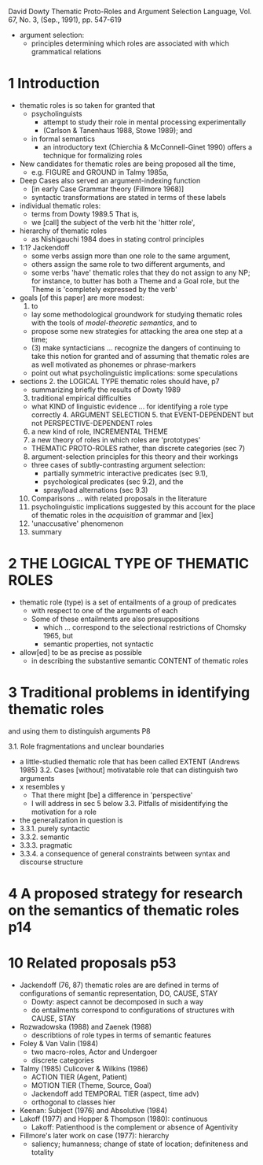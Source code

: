 David Dowty
Thematic Proto-Roles and Argument Selection
Language, Vol. 67, No. 3, (Sep., 1991), pp. 547-619

* argument selection:
  * principles determining which roles are associated with which grammatical
    relations

# 1 Introduction

* thematic roles is so taken for granted that
  * psycholinguists
    * attempt to study their role in mental processing experimentally
    * (Carlson & Tanenhaus 1988, Stowe 1989); and
  * in formal semantics
    * an introductory text (Chierchia & McConnell-Ginet 1990) offers a
      technique for formalizing roles
* New candidates for thematic roles are being proposed all the time,
  * e.g.  FIGURE and GROUND in Talmy 1985a,
* Deep Cases also served an argument-indexing function
  * [in early Case Grammar theory (Fillmore 1968)]
  * syntactic transformations are stated in terms of these labels
* individual thematic roles:
  * terms from Dowty 1989.5 That is,
  * we [call] the subject of the verb hit the 'hitter role',
* hierarchy of thematic roles
  * as Nishigauchi 1984 does in stating control principles
* 1:1? Jackendoff
  * some verbs assign more than one role to the same argument, 
  * others assign the same role to two different arguments, and 
  * some verbs 'have' thematic roles that they do not assign to any NP; 
    for instance, to butter has both a Theme and a Goal role, but the Theme is
    'completely expressed by the verb'
* goals [of this paper] are more modest:
  1. to
    * lay some methodological groundwork for studying thematic roles 
      with the tools of _model-theoretic semantics_, and to 
     * propose some new strategies for attacking the area one step at a time;
  * (3) make syntacticians ...  recognize the dangers of continuing to take
    this notion for granted and of assuming that thematic roles are as well
    motivated as phonemes or phrase-markers
  * point out what psycholinguistic implications: some speculations
* sections
  2. the LOGICAL TYPE thematic roles should have, p7
    * summarizing briefly the results of Dowty 1989
  3. traditional empirical difficulties
  * what KIND of linguistic evidence ... for identifying a role type correctly
    4. ARGUMENT SELECTION
    5. that EVENT-DEPENDENT but not PERSPECTIVE-DEPENDENT roles
  6. a new kind of role, INCREMENTAL THEME
  7. a new theory of roles in which roles are 'prototypes'
    * THEMATIC PROTO-ROLES rather, than discrete categories (sec 7)
  8. argument-selection principles for this theory and their workings
    * three cases of subtly-contrasting argument selection:
      * partially symmetric interactive predicates (sec 9.1),
      * psychological predicates (sec 9.2), and the
      * spray/load alternations (sec 9.3)
  10. Comparisons ... with related proposals in the literature
  11. psycholinguistic implications suggested by this account for 
    the place of thematic roles in the _acquisition_ of grammar and [lex]
  12. 'unaccusative' phenomenon
  13. summary

# 2 THE LOGICAL TYPE OF THEMATIC ROLES

* thematic role (type) is a set of entailments of a group of predicates
  * with respect to one of the arguments of each
  * Some of these entailments are also presuppositions
    * which ... correspond to the selectional restrictions of Chomsky 1965, but
    * semantic properties, not syntactic
* allow[ed] to be as precise as possible
  * in describing the substantive semantic CONTENT of thematic roles

# 3 Traditional problems in identifying thematic roles
  and using them to distinguish arguments P8

3.1. Role fragmentations and unclear boundaries
  * a little-studied thematic role that has been called EXTENT (Andrews 1985)
3.2. Cases [without] motivatable role that can distinguish two arguments
  * x resembles y
    * That there might [be] a difference in 'perspective'
    * I will address in sec 5 below
3.3.  Pitfalls of misidentifying the motivation for a role
  * the generalization in question is
  * 3.3.1. purely syntactic
  * 3.3.2. semantic
  * 3.3.3. pragmatic 
  * 3.3.4. a consequence of 
    general constraints between syntax and discourse structure

# 4 A proposed strategy for research on the semantics of thematic roles p14

# 10 Related proposals p53

* Jackendoff (76, 87) thematic roles are are defined in terms of configurations
  of semantic representation, DO, CAUSE, STAY
  * Dowty: aspect cannot be decomposed in such a way
  * do entailments correspond to configurations of structures with CAUSE, STAY
* Rozwadowska (1988) and Zaenek (1988)
  * describtions of role types in terms of semantic features
* Foley & Van Valin (1984)
  * two macro-roles, Actor and Undergoer
  * discrete categories
* Talmy (1985) Culicover & Wilkins (1986)
  * ACTION TIER (Agent, Patient)
  * MOTION TIER (Theme, Source, Goal)
  * Jackendoff add TEMPORAL TIER (aspect, time adv)
  * orthogonal to classes hier
* Keenan: Subject (1976) and Absolutive (1984)
* Lakoff (1977) and Hopper & Thompson (1980): continuous
  * Lakoff: Patienthood is the complement or absence of Agentivity
* Fillmore's later work on case (1977): hierarchy
  * saliency; humanness; change of state of location; definiteness and totality
